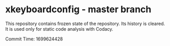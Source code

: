 # xkeyboardconfig - master branch

This repository contains frozen state of the repository.
Its history is cleared. It is used only for static code
analysis with Codacy.

Commit Time: 1699624428
